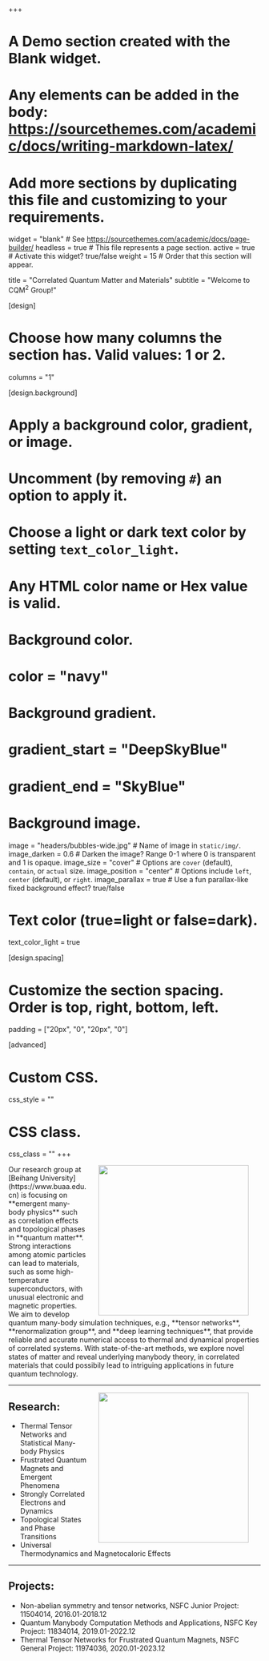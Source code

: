 +++
# A Demo section created with the Blank widget.
# Any elements can be added in the body: https://sourcethemes.com/academic/docs/writing-markdown-latex/
# Add more sections by duplicating this file and customizing to your requirements.

widget = "blank"  # See https://sourcethemes.com/academic/docs/page-builder/
headless = true  # This file represents a page section.
active = true  # Activate this widget? true/false
weight = 15  # Order that this section will appear.

title = "Correlated Quantum Matter and Materials"
subtitle = "Welcome to CQM<sup>2</sup> Group!"

[design]
  # Choose how many columns the section has. Valid values: 1 or 2.
  columns = "1"

[design.background]
  # Apply a background color, gradient, or image.
  #   Uncomment (by removing `#`) an option to apply it.
  #   Choose a light or dark text color by setting `text_color_light`.
  #   Any HTML color name or Hex value is valid.

  # Background color.
  # color = "navy"

  # Background gradient.
  # gradient_start = "DeepSkyBlue"
  # gradient_end = "SkyBlue"

  # Background image.
  image = "headers/bubbles-wide.jpg"  # Name of image in `static/img/`.
  image_darken = 0.6  # Darken the image? Range 0-1 where 0 is transparent and 1 is opaque.
  image_size = "cover"  #  Options are `cover` (default), `contain`, or `actual` size.
  image_position = "center"  # Options include `left`, `center` (default), or `right`.
  image_parallax = true  # Use a fun parallax-like fixed background effect? true/false

  # Text color (true=light or false=dark).
  text_color_light = true

[design.spacing]
  # Customize the section spacing. Order is top, right, bottom, left.
  padding = ["20px", "0", "20px", "0"]

[advanced]
 # Custom CSS. 
 css_style = ""

 # CSS class.
 css_class = ""
+++
<!--- ![WLI](http://shi.buaa.edu.cn/__local/1/D3/F2/D6A6E5196DB06D04CA72D378F8E_9BFD9043_670B.jpeg) --->
<!--- <p align='center'> --->
<!--- <img align='left' src='/img/KeyImage.png' width='230' hspace='30' /> --->
<!--- <img align='left' src='/img/KeyImage3.png' width='320' hspace='30'/> --->
<!--- <img align='left' src='/img/KeyImage2.png' width='405' hspace='30'/> --->
<!--- <p/> --->
<!--- <br/><br/><br/><br/><br/><br/><br/><br/> --->
<!--- <p/> --->

<img align='right' src='/img/group.png' width='300' hspace='24' />
Our research group at [Beihang University](https://www.buaa.edu.cn) is focusing on **emergent many-body physics** such as correlation effects and topological phases in **quantum matter**. Strong interactions among atomic particles can lead to  materials, such as some high-temperature superconductors, with unusual electronic and magnetic properties. We aim to develop quantum many-body simulation techniques, e.g., **tensor networks**, **renormalization group**, and **deep learning techniques**, that provide reliable and accurate numerical access to thermal and dynamical properties of correlated systems. With state-of-the-art methods, we explore novel states of matter and reveal underlying manybody theory, in correlated materials that could possibily lead to intriguing applications in future quantum technology.

***

<img align='right' src='/img/KeyImage.png' width='300' hspace='24' />

## Research:
+ Thermal Tensor Networks and Statistical Many-body Physics
+ Frustrated Quantum Magnets and Emergent Phenomena
+ Strongly Correlated Electrons and Dynamics
+ Topological States and Phase Transitions
+ Universal Thermodynamics and Magnetocaloric Effects

****

## Projects:

- Non-abelian symmetry and tensor networks, NSFC Junior Project: 11504014, 2016.01-2018.12
- Quantum Manybody Computation Methods and Applications, NSFC Key Project: 11834014, 2019.01-2022.12
- Thermal Tensor Networks for Frustrated Quantum Magnets, NSFC General Project: 11974036, 2020.01-2023.12